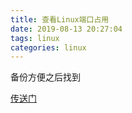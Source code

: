 ```yaml
---
title: 查看Linux端口占用
date: 2019-08-13 20:27:04
tags: linux
categories: linux
---
```




备份方便之后找到

[传送门](http://emb.hqyj.com/Column/20197954.html)

